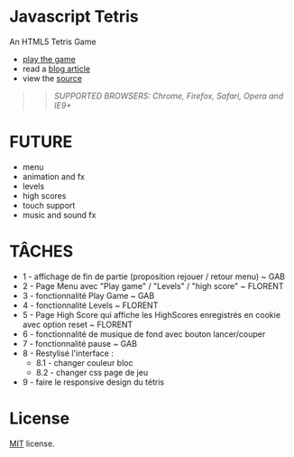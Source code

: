 Javascript Tetris
=================

An HTML5 Tetris Game

 * [play the game](http://codeincomplete.com/projects/tetris/)
 * read a [blog article](http://codeincomplete.com/posts/2011/10/10/javascript_tetris/)
 * view the [source](https://github.com/jakesgordon/javascript-tetris)

>> _*SUPPORTED BROWSERS*: Chrome, Firefox, Safari, Opera and IE9+_

FUTURE
======

 * menu
 * animation and fx
 * levels
 * high scores
 * touch support
 * music and sound fx

TÂCHES
======
* 1 - affichage de fin de partie (proposition rejouer / retour menu) ~ GAB
* 2 - Page Menu avec "Play game" / "Levels" / "high score" ~ FLORENT
* 3 - fonctionnalité Play Game ~ GAB
* 4 - fonctionnalité Levels ~ FLORENT
* 5 - Page High Score qui affiche les HighScores enregistrés en cookie avec option reset ~ FLORENT
* 6 - fonctionnalité de musique de fond avec bouton lancer/couper 
* 7 - fonctionnalité pause ~ GAB
* 8 - Restylisé l'interface : 
    * 8.1 - changer couleur bloc
    * 8.2 - changer css page de jeu
* 9 - faire le responsive design du tétris

License
=======

[MIT](http://en.wikipedia.org/wiki/MIT_License) license.


